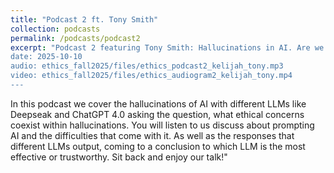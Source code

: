```yaml
---
title: "Podcast 2 ft. Tony Smith"
collection: podcasts
permalink: /podcasts/podcast2
excerpt: "Podcast 2 featuring Tony Smith: Hallucinations in AI. Are we receiving credible information?
date: 2025-10-10
audio: ethics_fall2025/files/ethics_podcast2_kelijah_tony.mp3
video: ethics_fall2025/files/ethics_audiogram2_kelijah_tony.mp4
---
```

In this podcast we cover the hallucinations of AI with different LLMs like Deepseak and ChatGPT 4.0 asking the question, what ethical concerns coexist within hallucinations. You will listen to us discuss about prompting AI and the difficulties that come with it. As well as the responses that different LLMs output, coming to a conclusion to which LLM is the most effective or trustworthy. Sit back and enjoy our talk!"
